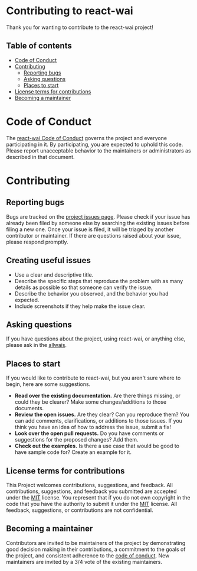 # Contributing to react-wai

Thank you for wanting to contribute to the react-wai project!

## Table of contents

- [Code of Conduct](#code-of-conduct)
- [Contributing](#contributing)
  - [Reporting bugs](#reporting-bugs)
  - [Asking questions](#asking-questions)
  - [Places to start](#places-to-start)
- [License terms for contributions](#license-terms-for-contributions)
- [Becoming a maintainer](#becoming-a-maintainer)

# Code of Conduct

The [react-wai Code of Conduct](./CODE-OF-CONDUCT.md) governs the project and everyone participating in it. By participating, you are expected to uphold this code. Please report unacceptable behavior to the maintainers or administrators as described in that document.

# Contributing

## Reporting bugs

Bugs are tracked on the [project issues page](https://github.com/allWAIs/react-wai/issues). Please check if your issue has already been filed by someone else by searching the existing issues before filing a new one. Once your issue is filed, it will be triaged by another contributor or maintainer. If there are questions raised about your issue, please respond promptly.

## Creating useful issues

- Use a clear and descriptive title.
- Describe the specific steps that reproduce the problem with as many details as possible so that someone can verify the issue.
- Describe the behavior you observed, and the behavior you had expected.
- Include screenshots if they help make the issue clear.

## Asking questions

If you have questions about the project, using react-wai, or anything else, please ask in the [allwais](https://github.com/allWAIs/allwais.github.io/issues).

## Places to start

If you would like to contribute to react-wai, but you aren't sure where to begin, here are some suggestions.

- **Read over the existing documentation.** Are there things missing, or could they be clearer? Make some changes/additions to those documents.
- **Review the open issues.** Are they clear? Can you reproduce them? You can add comments, clarifications, or additions to those issues. If you think you have an idea of how to address the issue, submit a fix!
- **Look over the open pull requests.** Do you have comments or suggestions for the proposed changes? Add them.
- **Check out the examples.** Is there a use case that would be good to have sample code for? Create an example for it.

## License terms for contributions

This Project welcomes contributions, suggestions, and feedback. All contributions, suggestions, and feedback you submitted are accepted under the [MIT](./LICENSE) license. You represent that if you do not own copyright in the code that you have the authority to submit it under the [MIT](./LICENSE) license. All feedback, suggestions, or contributions are not confidential.

## Becoming a maintainer

Contributors are invited to be maintainers of the project by demonstrating good decision making in their contributions, a commitment to the goals of the project, and consistent adherence to the [code of conduct](./CODE-OF-CONDUCT.md). New maintainers are invited by a 3/4 vote of the existing maintainers.
